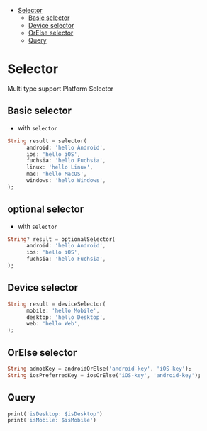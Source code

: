 - [Selector](#selector)
  - [Basic selector](#basic-selector)
  - [Device selector](#device-selector)
  - [OrElse selector](#orelse-selector)
  - [Query](#query)
# Selector

Multi type support Platform Selector

## Basic selector
- with `selector`
```dart
String result = selector(
      android: 'hello Android',
      ios: 'hello iOS',
      fuchsia: 'hello Fuchsia',
      linux: 'hello Linux',
      mac: 'hello MacOS',
      windows: 'hello Windows',
);
```

## optional selector
- with `selector`
```dart
String? result = optionalSelector(
      android: 'hello Android',
      ios: 'hello iOS',
      fuchsia: 'hello Fuchsia',
);
```

## Device selector
```dart
String result = deviceSelector(
      mobile: 'hello Mobile',
      desktop: 'hello Desktop',
      web: 'hello Web',
);
```

## OrElse selector
```dart
String admobKey = androidOrElse('android-key', 'iOS-key');
String iosPreferredKey = iosOrElse('iOS-key', 'android-key');
```

## Query
```dart
print('isDesktop: $isDesktop')
print('isMobile: $isMobile')
```
